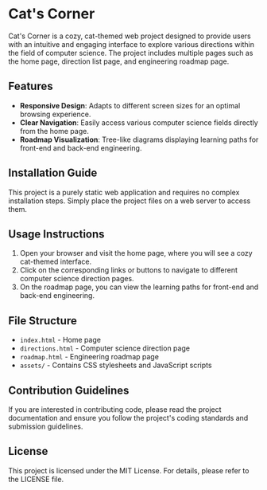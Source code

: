 # Cat's Corner

Cat's Corner is a cozy, cat-themed web project designed to provide users with an intuitive and engaging interface to explore various directions within the field of computer science. The project includes multiple pages such as the home page, direction list page, and engineering roadmap page.

## Features

- **Responsive Design**: Adapts to different screen sizes for an optimal browsing experience.
- **Clear Navigation**: Easily access various computer science fields directly from the home page.
- **Roadmap Visualization**: Tree-like diagrams displaying learning paths for front-end and back-end engineering.

## Installation Guide

This project is a purely static web application and requires no complex installation steps. Simply place the project files on a web server to access them.

## Usage Instructions

1. Open your browser and visit the home page, where you will see a cozy cat-themed interface.
2. Click on the corresponding links or buttons to navigate to different computer science direction pages.
3. On the roadmap page, you can view the learning paths for front-end and back-end engineering.

## File Structure

- `index.html` - Home page
- `directions.html` - Computer science direction page
- `roadmap.html` - Engineering roadmap page
- `assets/` - Contains CSS stylesheets and JavaScript scripts

## Contribution Guidelines

If you are interested in contributing code, please read the project documentation and ensure you follow the project's coding standards and submission guidelines.

## License

This project is licensed under the MIT License. For details, please refer to the LICENSE file.